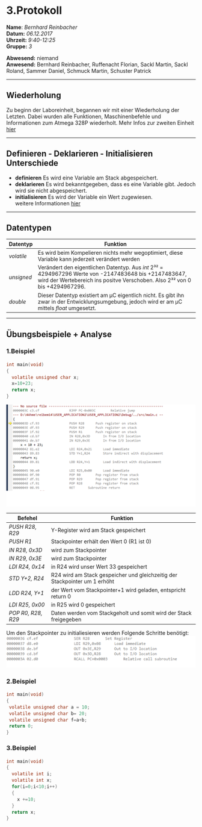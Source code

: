 # 3.Protokoll  
  
  **Name**:  *Bernhard Reinbacher*  
  **Datum:** *06.12.2017*  
  **Uhrzeit:** *9:40-12:25*  
  **Gruppe:** *3*  
  
   
    
 **Abwesend:** niemand  
 **Anwesend:** Bernhard Reinbacher, Ruffenacht Florian, Sackl Martin, Sackl Roland, Sammer Daniel, Schmuck Martin, Schuster Patrick  
  
*********************************************************************************************************************************

## Wiederholung   
Zu beginn der Laboreinheit, begannen wir mit einer Wiederholung der Letzten. Dabei wurden alle Funktionen, Maschinenbefehle und Informationen zum Atmega 328P wiederholt. Mehr Infos zur zweiten Einheit [hier](/reibem14/README_17_11_28.md)  
*********************************************************************************************************************************  

## Definieren - Deklarieren - Initialisieren Unterschiede  
* **definieren** Es wird eine Variable am Stack abgespeichert.  
* **deklarieren** Es wird bekanntgegeben, dass es eine Variable gibt. Jedoch wird sie nicht abgespeichert.  
* **initialisieren** Es wird der Variable ein Wert zugewiesen.  
weitere Informationen [hier](https://de.wikibooks.org/wiki/C-Programmierung:_Variablen_und_Konstanten)    
*********************************************************************************************************************************  
## Datentypen  
Datentyp | Funktion    
-------- | --------
*volatile* | Es wird beim Kompelieren nichts mehr wegoptimiert, diese Variable kann jederzeit verändert werden  
*unsigned* | Verändert den eigentlichen Datentyp. Aus *int* 2³² = 4294967296 Werte von -2147483648 bis +2147483647, wird der Wertebereich ins positve Verschoben. Also 2³² von 0 bis +4294967296.  
*double* | Dieser Datentyp existiert am µC eigentlich nicht. Es gibt ihn zwar in der Entwicklungsumgebung, jedoch wird er am µC mittels *float* umgesetzt.      
*********************************************************************************************************************************
## Übungsbeispiele + Analyse    
### 1.Beispiel  
```c
int main(void)  
{  
  volatile unsigned char x;  
  x=10+23;  
  return x;  
}  
```    
![ue1](/reibem14/ue1.png)  

Befehel | Funktion  
------- | --------    
*PUSH R28, R29* | Y-Register wird am Stack gespeichert 
*PUSH R1* | Stackpointer erhält den Wert 0 (R1 ist 0)
*IN R28, 0x3D* | wird zum Stackpointer  
*IN R29, 0x3E* | wird zum Stackpointer  
*LDI R24, 0x14* | in R24 wird unser Wert 33 gespeichert  
*STD Y+2, R24* | R24 wird am Stack gespeicher und gleichzeitig der Stackpointer um 1 erhöht  
*LDD R24, Y+1* | der Wert vom Stackpointer+1 wird geladen, entspricht return 0
*LDI R25, 0x00* | in R25 wird 0 gespeichert  
*POP R0, R28, R29* | Daten werden vom Stackgeholt und somit wird der Stack freigegeben


Um den Stackpointer zu initialiesieren werden Folgende Schritte benötigt:   
![SP](/reibem14/SP.png)  

### 2.Beispiel  
 ```c
int main(void)  
{  
  volatile unsigned char a = 10;  
  volatile unsigned char b= 20;  
  volatile unsigned char f=a+b;  
  return 0;  
}  
```   
### 3.Beispiel  
```c
int main(void)  
{  
  volatile int i;  
  volatile int x;  
  for(i=0;i<10;i++)  
  {  
    x +=10;  
  }  
  return x;
}  



